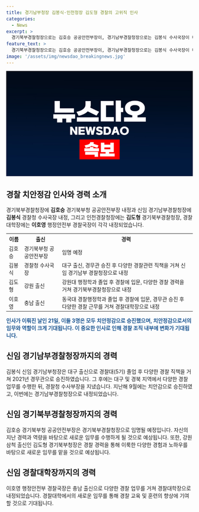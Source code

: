 ```yaml
---
title: 경기남부청장 김봉식·인천청장 김도형 경찰의 고위직 인사
categories:
  - News
excerpt: >
  경기북부경찰청장으로는 김호승 공공안전부장이, 경기남부경찰청장으로는 김봉식 수사국장이 내정되었다. 또한 인천경찰청장에는 김도형 경기북부경찰청장, 경찰대학장에는 이호영 행정안전부 경찰국장이 내정되었다. 지난 21일 정부는 이들의 치안정감 인사를 발표했으며, 3명은 이달 초 치안정감으로 승진했다. 국가수사본부장을 제외하고 경찰청 내 치안정감은 6명으로 공개되었다.
feature_text: >
  경기북부경찰청장으로는 김호승 공공안전부장이, 경기남부경찰청장으로는 김봉식 수사국장이 내정되었다. 또한 인천경찰청장에는 김도형 경기북부경찰청장, 경찰대학장에는 이호영 행정안전부 경찰국장이 내정되었다. 지난 21일 정부는 이들의 치안정감 인사를 발표했으며, 3명은 이달 초 치안정감으로 승진했다. 국가수사본부장을 제외하고 경찰청 내 치안정감은 6명으로 공개되었다.
image: '/assets/img/newsdao_breakingnews.jpg'
---
```


<p><img src="/assets/img/newsdao_breakingnews.jpg" alt="koreaapp 속보" /></p>

<h2 data-ke-size="size26">경찰 치안정감 인사와 경력 소개</h2>

<p data-ke-size="size16">경기북부경찰청장에 <b>김호승</b> 경기북부청 공공안전부장 내정과 신임 경기남부경찰청장에 <b>김봉식</b> 경찰청 수사국장 내정, 그리고 인천경찰청장에는 <b>김도형</b> 경기북부경찰청장, 경찰대학장에는 <b>이호영</b> 행정안전부 경찰국장이 각각 내정되었습니다.</p>

<table>
  <tr>
    <th>이름</th>
    <th>출신</th>
    <th>경력</th>
  </tr>
  <tr>
    <td>김호승</td>
    <td>경기북부청 공공안전부장</td>
    <td>임명 예정</td>
  </tr>
  <tr>
    <td>김봉식</td>
    <td>경찰청 수사국장</td>
    <td>대구 출신, 경무관 승진 후 다양한 경찰관련 직책을 거쳐 신임 경기남부 경찰청장으로 내정</td>
  </tr>
  <tr>
    <td>김도형</td>
    <td>강원 출신</td>
    <td>강원대 행정학과 졸업 후 경찰에 입문, 다양한 경찰 경력을 거쳐 경기북부경찰청장으로 내정</td>
  </tr>
  <tr>
    <td>이호영</td>
    <td>충남 출신</td>
    <td>동국대 경찰행정학과 졸업 후 경찰에 입문, 경무관 승진 후 다양한 경찰 근무를 거쳐 경찰대학장으로 내정</td>
  </tr>
</table>

<p><b><span style="color: #1a5490;">인사가 이뤄진 날인 21일, 이들 3명은 모두 치안정감으로 승진했으며, 치안정감으로서의 임무와 역할이 크게 기대됩니다. 이 중요한 인사로 인해 경찰 조직 내부에 변화가 기대됩니다.</span></b></p>

<h2 data-ke-size="size26">신임 경기남부경찰청장까지의 경력</h2>

<p data-ke-size="size16">김봉식 신임 경기남부청장은 대구 출신으로 경찰대(5기) 졸업 후 다양한 경찰 직책을 거쳐 2021년 경무관으로 승진하였습니다. 그 후에는 대구 및 경북 지역에서 다양한 경찰 업무를 수행한 뒤, 경찰청 수사부장을 지냈습니다. 지난해 9월에는 치안감으로 승진하였고, 이번에는 경기남부경찰청장으로 내정되었습니다.</p>

<h2 data-ke-size="size26">신임 경기북부경찰청장까지의 경력</h2>

<p data-ke-size="size16">김호승 경기북부청 공공안전부장은 경기북부경찰청장으로 임명될 예정입니다. 자신의 지난 경력과 역량을 바탕으로 새로운 임무를 수행하게 될 것으로 예상됩니다. 또한, 강원 삼척 출신인 김도형 경기북부청장은 경찰 경력을 통해 이룩한 다양한 경험과 노하우를 바탕으로 새로운 임무를 맡을 것으로 예상됩니다.</p>

<h2 data-ke-size="size26">신임 경찰대학장까지의 경력</h2>

<p data-ke-size="size16">이호영 행정안전부 경찰국장은 충남 출신으로 다양한 경찰 업무를 거쳐 경찰대학장으로 내정되었습니다. 경찰대학에서의 새로운 임무를 통해 경찰 교육 및 훈련의 향상에 기여할 것으로 기대됩니다.</p>

